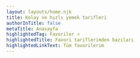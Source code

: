 ```yaml
---
layout: layouts/home.njk
title: Kolay ve hızlı yemek tarifleri
authorInTitle: false
metaTitle: Anasayfa
highlightedTag: Favoriler ⭐
highlightedTitle: Favori tariflerimden bazıları
highlightedLinkText: Tüm favorilerim
---
```

